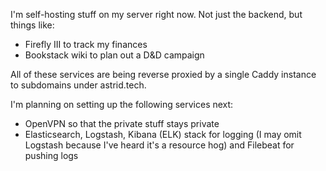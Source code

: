 I'm self-hosting stuff on my server right now. Not just the backend, but things like:

- Firefly III to track my finances
- Bookstack wiki to plan out a D&D campaign

All of these services are being reverse proxied by a single Caddy instance to subdomains under astrid.tech.

I'm planning on setting up the following services next:

- OpenVPN so that the private stuff stays private
- Elasticsearch, Logstash, Kibana (ELK) stack for logging (I may omit Logstash because I've heard it's a resource hog) and Filebeat for pushing logs
